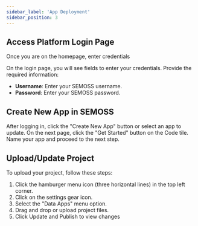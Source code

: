 ```yaml
---
sidebar_label: 'App Deployment'
sidebar_position: 3
---
```


## Access Platform Login Page

Once you are on the homepage, enter credentials

On the login page, you will see fields to enter your credentials. Provide the required information:

- **Username**: Enter your SEMOSS username.
- **Password**: Enter your SEMOSS password.

## Create New App in SEMOSS

After logging in, click the "Create New App" button or select an app to update. On the next page, click the "Get Started" button on the Code tile. Name your app and proceed to the next step.

## Upload/Update Project

To upload your project, follow these steps:

1. Click the hamburger menu icon (three horizontal lines) in the top left corner.
2. Click on the settings gear icon.
3. Select the "Data Apps" menu option.
4. Drag and drop or upload project files.
5. Click Update and Publish to view changes